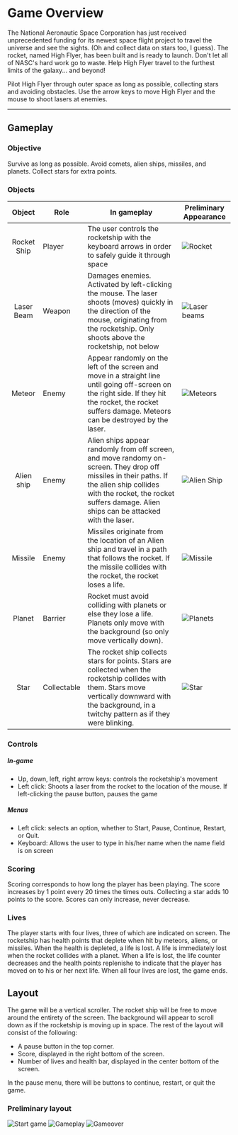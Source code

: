 # Game Overview
The National Aeronautic Space Corporation has just received unprecedented funding for its newest space flight project to travel the universe and see the sights. (Oh and collect data on stars too, I guess). The rocket, named High Flyer, has been built and is ready to launch. Don't let all of NASC's hard work go to waste. Help High Flyer travel to the furthest limits of the galaxy... and beyond!

Pilot High Flyer through outer space as long as possible, collecting stars and avoiding obstacles. Use the arrow keys to move High Flyer and the mouse to shoot lasers at enemies.

----

## Gameplay

### Objective
Survive as long as possible. Avoid comets, alien ships, missiles, and planets. Collect stars for extra points.

### Objects
| Object        | Role          | In gameplay          | Preliminary Appearance |
|:-------------:|---------------|----------------------|----------------------|
| Rocket Ship   | Player        | The user controls the rocketship with the keyboard arrows in order to safely guide it through space       | ![Rocket](images/rocket.png "Rocket Ship") |
| Laser Beam   | Weapon        | Damages enemies. Activated by left-clicking the mouse. The laser shoots (moves) quickly in the direction of the mouse, originating from the rocketship. Only shoots above the rocketship, not below| ![Laser beams](images/laser.png "Laser beams") |
| Meteor        | Enemy         | Appear randomly on the left of the screen and move in a straight line until going off-screen on the right side. If they hit the rocket, the rocket suffers damage. Meteors can be destroyed by the laser. | ![Meteors](images/meteor.png "Meteor") |
| Alien ship    | Enemy         | Alien ships appear randomly from off screen, and move randomy on-screen. They drop off missiles in their paths. If the alien ship collides with the rocket, the rocket suffers damage. Alien ships can be attacked with the laser. | ![Alien Ship](images/alien.png "Alien ship") |
| Missile        | Enemy        | Missiles originate from the location of an Alien ship and travel in a path that follows the rocket. If the missile collides with the rocket, the rocket loses a life. | ![Missile](images/missile.png "Missile") |
| Planet       | Barrier       | Rocket must avoid colliding with planets or else they lose a life. Planets only move with the background (so only move vertically down). | ![Planets](images/planet1.png "Planets") |
| Star        | Collectable   | The rocket ship collects stars for points. Stars are collected when the rocketship collides with them. Stars move vertically downward with the background, in a twitchy pattern as if they were blinking. | ![Star](images/star.png "Stars") |

### Controls

##### In-game
  * Up, down, left, right arrow keys: controls the rocketship's movement
  * Left click: Shoots a laser from the rocket to the location of the mouse. If left-clicking the pause button, pauses the game
  
##### Menus
  * Left click: selects an option, whether to Start, Pause, Continue, Restart, or Quit.
  * Keyboard: Allows the user to type in his/her name when the name field is on screen

###  Scoring
Scoring corresponds to how long the player has been playing. The score increases by 1 point every 20 times the times outs. Collecting a star adds 10 points to the score. Scores can only increase, never decrease.

### Lives
The player starts with four lives, three of which are indicated on screen. The rocketship has health points that deplete when hit by meteors, aliens, or missiles. When the health is depleted, a life is lost. A life is immediately lost when the rocket collides with a planet. When a life is lost, the life counter decreases and the health points replenishe to indicate that the player has moved on to his or her next life.
When all four lives are lost, the game ends.

## Layout
The game will be a vertical scroller. The rocket ship will be free to move around the entirety of the screen. The background will appear to scroll down as if the rocketship is moving up in space. The rest of the layout will consist of the following:
  - A pause button in the top corner. 
  - Score, displayed in the right bottom of the screen. 
  - Number of lives and health bar, displayed in the center bottom of the screen.

In the pause menu, there will be buttons to continue, restart, or quit the game.

### Preliminary layout

![Start game](images/layout1.png "Storyboarding High Flyer")
![Gameplay](images/layout2.png "Storyboarding High Flyer")
![Gameover](images/layout3.png "Storyboarding High Flyer")


